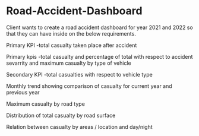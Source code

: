 # Road-Accident-Dashboard

Client wants to create a road accident dashboard for year 2021 and 2022 so that they can have inside on the below  requirements.

Primary KPI -total casualty taken place after accident

Primary kpis -total casualty and percentage of total with respect to accident sevarrity and maximum casualty by type of vehicle

Secondary KPI -total casualties with respect to vehicle type

Monthly trend showing comparison of casualty for current year and previous year

Maximum casualty by road type

Distribution of total casualty by road surface

Relation between casualty by areas / location and day/night

